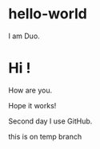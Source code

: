 # hello-world
I am Duo.
# Hi !
How are you.

Hope it works!

Second day I use GitHub.

this is on temp branch
